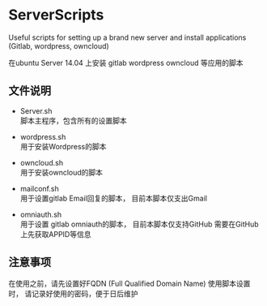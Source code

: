 # ServerScripts
Useful scripts for setting up a brand new server and install applications (Gitlab, wordpress, owncloud)

在ubuntu Server 14.04 上安装 gitlab wordpress owncloud 等应用的脚本

## 文件说明
* Server.sh   
  脚本主程序，包含所有的设置脚本

* wordpress.sh    
  用于安装Wordpress的脚本

* owncloud.sh  
  用于安装owncloud的脚本

* mailconf.sh   
  用于设置gitlab Email回复的脚本， 目前本脚本仅支出Gmail

* omniauth.sh   
  用于设置 gitlab omniauth的脚本， 目前本脚本仅支持GitHub
  需要在GitHub上先获取APPID等信息

## 注意事项
在使用之前，请先设置好FQDN (Full Qualified Domain Name)
使用脚本设置时， 请记录好使用的密码，便于日后维护
